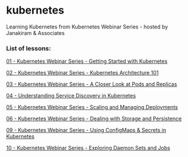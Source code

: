 # kubernetes
Learning Kubernetes from Kubernetes Webinar Series - hosted by Janakiram &amp; Associates

### List of lessons:

[01 - Kubernetes Webinar Series - Getting Started with Kubernetes](./01-lesson/README.md)

[02 - Kubernetes Webinar Series - Kubernetes Architecture 101](./02-lesson/README.md)

[03 - Kubernetes Webinar Series - A Closer Look at Pods and Replicas](./03-lesson/README.md)

[04 - Understanding Service Discovery in Kubernetes](./04-lesson/README.md)

[05 - Kubernetes Webinar Series - Scaling and Managing Deployments](./05-lesson/README.md)

[06 - Kubernetes Webinar Series - Dealing with Storage and Persistence](./06-lesson/README.md)
<!--
[07 - Kubernetes Webinar Series - Migrating Docker Swarm Applications to Kubernetes](./07-lesson/README.md)

[08 - Kubernetes Webinar Series - Configuring & Deploying StatefulSets](./08-lesson/README.md)
-->

[09 - Kubernetes Webinar Series - Using ConfigMaps & Secrets in Kubernetes](./09-lesson/README.md)

[10 - Kubernetes Webinar Series - Exploring Daemon Sets and Jobs](./10-lesson/README.md)